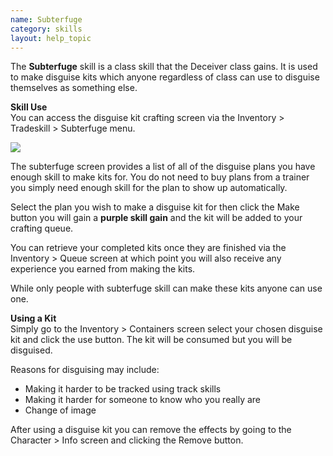 ```yaml
---
name: Subterfuge
category: skills
layout: help_topic
---
```

The **Subterfuge** skill is a class skill that the Deceiver class gains. It is used to make disguise kits which anyone regardless of class can use to disguise themselves as something else.

**Skill Use**  
You can access the disguise kit crafting screen via the Inventory > Tradeskill > Subterfuge menu.

[![](https://lohcdn.com/images/t_subterfuge.jpg)](https://lohcdn.com/images/subterfuge.jpg)

The subterfuge screen provides a list of all of the disguise plans you have enough skill to make kits for. You do not need to buy plans from a trainer you simply need enough skill for the plan to show up automatically.

Select the plan you wish to make a disguise kit for then click the Make button you will gain a **purple skill gain** and the kit will be added to your crafting queue.

You can retrieve your completed kits once they are finished via the Inventory > Queue screen at which point you will also receive any experience you earned from making the kits.

While only people with subterfuge skill can make these kits anyone can use one.

**Using a Kit**  
Simply go to the Inventory > Containers screen select your chosen disguise kit and click the use button. The kit will be consumed but you will be disguised.

Reasons for disguising may include:

*   Making it harder to be tracked using track skills
*   Making it harder for someone to know who you really are
*   Change of image

After using a disguise kit you can remove the effects by going to the Character > Info screen and clicking the Remove button.